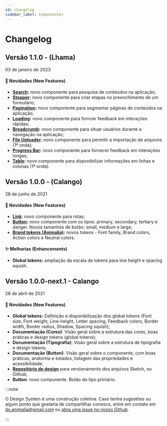 ```yaml
---
id: changelog
sidebar_label: Componentes
---
```


# Changelog

## Versão 1.1.0 - (Lhama)

03 de janeiro de 2023

#### 🎉 Novidades (New Features)

- **[Search](../components/search):** novo componente para pesquisa de conteúdos na aplicação;
- **[Stepper](../components/stepper):** novo componente para criar etapas no preenchimento de um formulário;
- **[Pagination](../components/pagination):** novo componente para segmentar páginas de conteúdos na aplicação;
- **[Loading](../components/loading):** novo componente para forncer feedback em interações rápidas;
- **[Breadcrumb](../components/breadcrumb):** novo componente para situar usuários durante a navegação na aplicação;
- **[File Uploader](../components/file-uploader):** novo componente para permitir a importação de arquivos (1ª onda);
- **[Progress Bar](../components/progress-bar):** novo componente para fornecer feedback em interações longas;
- **[Table](../components/table):** novo componente para disponibilizar informações em linhas e colunas (1ª onda).

## Versão 1.0.0 - (Calango)

28 de junho de 2021

#### 🎉 Novidades (New Features)

- **[Link](https://animaliads.io/?path=/docs/componentes-link--visao-geral):** novo componente para rotas;
- **[Button](https://animaliads.io/?path=/docs/componentes-button--visao-geral):** novo componente com os tipos: primary, secondary, tertiary e danger. Novos tamanhos de botão: small, medium e large;
- **[Brand tokens (Animalia)](https://github.com/animaliads/animalia-brand):** novos tokens - Font family, Brand colors, Action colors e Neutral colors.

#### ✨ Melhorias (Enhancements)

- **Global tokens:** ampliação da escala de tokens para line height e spacing squish.

## Versão 1.0.0-next.1 - Calango

28 de abril de 2021

#### 🎉 Novidades (New Features)

- **Global tokens:** Definição e disponibilização dos global tokens (Font size, Font weight, Line-height, Letter spacing, Feedback colors, Border width, Border radius, Shadow, Spacing squish);
- **Documentação (Cores)**: Visão geral sobre a estrutura das cores, boas práticas e design tokens (global tokens);
- **Documentação (Tipografia)**: Visão geral sobre a estrutura de tipografia e design tokens;
- **Documentação (Button)**: Visão geral sobre o componente, com boas práticas, anatomia e estados, listagem das propriedades e acessibilidade;
- [**Repositório de design**](https://github.com/animaliads/animalia-design) para versionamento dos arquivos Sketch, no Github;
- **Button**: novo componente. Botão do tipo primário.

:::note

O Design System é uma construção coletiva. Caso tenha sugestões ou algum ponto que gostaria de compartilhar conosco, entre em contato em <a href = "mailto: ds.animalia@gmail.com">ds.animalia@gmail.com </a> ou [abra uma issue no nosso Github](https://github.com/animaliads/animalia-web-components/issues).

:::

